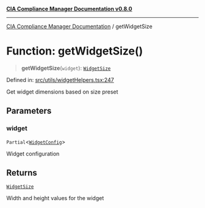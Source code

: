 [**CIA Compliance Manager Documentation v0.8.0**](../README.md)

***

[CIA Compliance Manager Documentation](../globals.md) / getWidgetSize

# Function: getWidgetSize()

> **getWidgetSize**(`widget`): [`WidgetSize`](../interfaces/WidgetSize.md)

Defined in: [src/utils/widgetHelpers.tsx:247](https://github.com/Hack23/cia-compliance-manager/blob/cb6149c89796a3270553cf52dea8f2c5b402dd17/src/utils/widgetHelpers.tsx#L247)

Get widget dimensions based on size preset

## Parameters

### widget

`Partial`\<[`WidgetConfig`](../interfaces/WidgetConfig.md)\>

Widget configuration

## Returns

[`WidgetSize`](../interfaces/WidgetSize.md)

Width and height values for the widget
